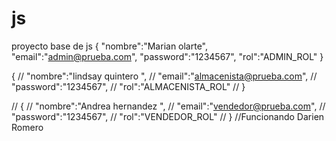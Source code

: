 # js
proyecto base de js
{
    "nombre":"Marian olarte",
    "email":"admin@prueba.com",
    "password":"1234567",
    "rol":"ADMIN_ROL"
}


 {
//     "nombre":"lindsay quintero    ",
//     "email":"almacenista@prueba.com",
//     "password":"1234567",
//     "rol":"ALMACENISTA_ROL"
// }

// {
//     "nombre":"Andrea hernandez    ",
//     "email":"vendedor@prueba.com",
//     "password":"1234567",
//     "rol":"VENDEDOR_ROL"
// }
//Funcionando Darien Romero 